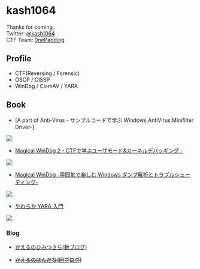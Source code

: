 # kash1064

Thanks for coming.    
Twitter: [@kash1064](https://twitter.com/kash1064)  
CTF Team: [0nePadding](https://ctftime.org/team/217710)

## Profile

- CTF(Reversing / Forensic)
- OSCP / CISSP
- WinDbg / ClamAV / YARA

## Book

- [A part of Anti-Virus - サンプルコードで学ぶ Windows AntiVirus Minifilter Driver-]

![](https://techbookfest.org/api/image/sJkxmU1rbhDeuKQ9qXjEZG.png?size=350)

- [Magical WinDbg 2 - CTFで学ぶユーザモード&カーネルデバッギング -](https://techbookfest.org/product/6hBEkTPSxJC5vSRTqa81F9)

![](https://techbookfest.org/api/image/u9UkVreCKBd2k5AW5J3ja4.png?size=350)

- [Magical WinDbg -雰囲気で楽しむ Windows ダンプ解析とトラブルシューティング-](https://techbookfest.org/product/bnaHM8sVz6AfEiF8jgpELj?productVariantID=bXvgf8g2KDpRRVJ9pBZJXH&utm_campaign=share&utm_medium=social&utm_source=twitter)

![](https://techbookfest.org/api/image/iq9hJabu7QRSxjTBmqgn8K.png?size=350)

- [やわらか YARA 入門](https://www.amazon.co.jp/gp/product/B09KKMZ9X9?pf_rd_r=KEGSCN9GYZVT34ZKYN40&pf_rd_p=9527901b-e3cc-4501-a349-8831130ac3fb&pd_rd_r=9be09700-2cf3-49f4-ab97-76895b6a031f&pd_rd_w=Qrm5q&pd_rd_wg=MwECO&linkCode=sl1&tag=kashiwabayu0c-22&linkId=c1c3e001fb2e6848d82ef4a6f156c496&language=ja_JP&ref_=as_li_ss_tl)

![](https://m.media-amazon.com/images/I/51u-qJjzu9L._SY346_.jpg)

### Blog

- [かえるのひみつきち(新ブログ)](https://kashiwaba-yuki.com/)

- ~~[かえるのほんだな(旧ブログ)](https://yukituna.com/)~~
